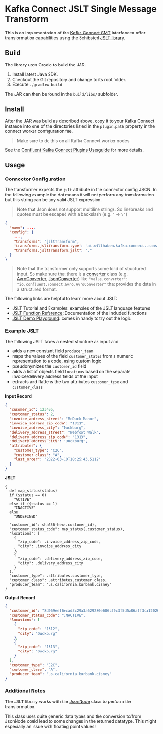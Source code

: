 # Kafka Connect JSLT Single Message Transform

This is an implementation of the [Kafka Connect SMT](https://docs.confluent.io/platform/current/connect/transforms/overview.html) interface 
to offer transformation capabilities using the Schibsted [JSLT library](https://github.com/schibsted/jslt).

## Build

The library uses Gradle to build the JAR.

1. Install latest Java SDK.
2. Checkout the Git repository and change to its root folder.
3. Execute `./gradlew build`

The JAR can then be found in the `build/libs/` subfolder.

## Install

After the JAR was build as described above, copy it to your Kafka Connect instance into one of the directories listed in
the `plugin.path` property in the connect worker configuration file.
> Make sure to do this on all Kafka Connect worker nodes!

See the [Confluent Kafka Connect Plugins Userguide](https://docs.confluent.io/home/connect/self-managed/userguide.html#installing-kconnect-plugins) for more details.

## Usage

### Connector Configuration

The transformer expects the `jslt` attribute in the connector config JSON. 
In the following example the dot means it will not perform any transformation but this string can be any valid JSLT expression.
> Note that Json does not support multiline strings. So linebreaks and quotes must be escaped with a backslash (e.g. `"` -> `\"`) 

```json
{
  "name": ...,
  "config": {
    ...,
    "transforms": "jsltTransform",
    "transforms.jsltTransform.type": "at.willhaben.kafka.connect.transforms.jslt.JsltTransform$Value",
    "transforms.jsltTransform.jslt": "."
  }
}
```

> Note that the transformer only supports some kind of structured input. So make sure that there is a [converter](https://www.confluent.io/blog/kafka-connect-deep-dive-converters-serialization-explained/) class (e.g. [AvroConverter](https://www.confluent.io/hub/confluentinc/kafka-connect-avro-converter), [JsonConverter](https://www.confluent.io/hub/confluentinc/kafka-connect-json-schema-converter)) like `"value.converter": "io.confluent.connect.avro.AvroConverter"` that provides the data in a structured format.

The following links are helpful to learn more about JSLT:

* [JSLT Tutorial](https://github.com/schibsted/jslt/blob/master/tutorial.md)
  and [Examples](https://github.com/schibsted/jslt/blob/master/examples/README.md): examples of the JSLT language
  features
* [JSLT Function Reference](https://github.com/schibsted/jslt/blob/master/functions.md): Documentation of the included
  functions
* [JSLT Demo Playground](https://www.garshol.priv.no/jslt-demo): comes in handy to try out the logic

### Example JSLT

The following JSLT takes a nested structure as input and

* adds a new constant field `producer_team`
* maps the values of the field `customer_status` from a numeric representation to a code, using custom logic
* pseudonymizes the `customer_id` field
* adds a list of objects field `locations` based on the separate invoice/delivery address fields of the input
* extracts and flattens the two attributes `customer_type` and `customer_class`

**Input Record**

```json
{
  "cusomer_id": 123456,
  "customer_status": 2,
  "invoice_address_street": "McDuck Manor",
  "invoice_address_zip_code": "1312",
  "invoice_address_city": "Duckburg",
  "delivery_address_street": "Webfoot Walk",
  "delivery_address_zip_code": "1313",
  "delivery_address_city": "Duckburg",
  "attributes": {
    "customer_type": "C2C",
    "customer_class": "A",
    "last_order": "2022-03-10T18:25:43.511Z"
  }
}
```

**JSLT**

```
{
  def map_status(status)
  if ($status == 0)
    "ACTIVE"
  else if ($status == 1)
    "INACTIVE"
  else
    "UNDEFINED"

  "customer_id": sha256-hex(.customer_id),
  "customer_status_code": map_status(.customer_status),
  "locations": [
    {
      "zip_code": .invoice_address_zip_code,
      "city": .invoice_address_city
    },
    {
      "zip_code": .delivery_address_zip_code,
      "city": .delivery_address_city
    }
  ],
  "customer_type": .attributes.customer_type,
  "customer_class": .attributes.customer_class,
  "producer_team": "us.california.burbank.disney"
}
```

**Output Record**

```json
{
  "customer_id": "8d969eef6ecad3c29a3a629280e686cf0c3f5d5a86aff3ca12020c923adc6c92",
  "customer_status_code": "INACTIVE",
  "locations": [
    {
      "zip_code": "1312",
      "city": "Duckburg"
    },
    {
      "zip_code": "1313",
      "city": "Duckburg"
    }
  ],
  "customer_type": "C2C",
  "customer_class": "A",
  "producer_team": "us.california.burbank.disney"
}
```

### Additional Notes

The JSLT library works with
the [JsonNode](https://fasterxml.github.io/jackson-databind/javadoc/2.8/com/fasterxml/jackson/databind/JsonNode.html)
class to perform the transformation.

This class uses quite generic data types and the conversion to/from JsonNode could lead to some changes in the returned
datatype. This might especially an issue with floating point values!
